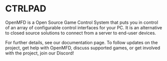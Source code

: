 # CTRLPAD

OpenMFD is a Open Source Game Control System that puts you in control of an array of configurable control interfaces for your PC. It is an alternative to closed source solutions to connect from a server to end-user devices. 

For further details, see our documentation page. To follow updates on the project, get help with OpenMFD, discuss supported games, or get involved with the project, join our Discord!
